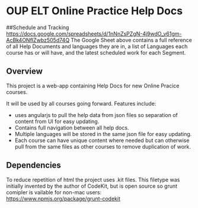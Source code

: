 # OUP ELT Online Practice Help Docs

##Schedule and Tracking
https://docs.google.com/spreadsheets/d/1nNnZsPZgN-4j9wdO_v61gm-AcBk4ONfIZwbz505d74Q
The Google Sheet above contains a full reference of all Help Documents and languages they are in, a list of Languages each course has or will have, and the latest scheduled work for each Segment.

## Overview

This project is a web-app containing Help Docs for new Online Pracice courses.

It will be used by all courses going forward. Features include:
* uses angularjs to pull the help data from json files so separation of content from UI for easy updating.
* Contains full navigation between all help docs.
* Multiple languages will be stored in the same json file for easy updating.
* Each course can have unique content where needed but can otherwise pull from the same files as other courses to remove duplication of work.

## Dependencies

To reduce repetition of html the project uses .kit files. This filetype was initially invented by the author of CodeKit, but is open source so grunt comipler is vailable for non-mac users:
https://www.npmjs.org/package/grunt-codekit